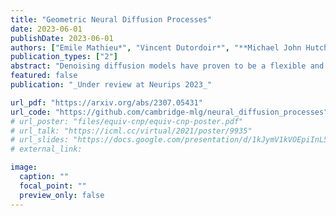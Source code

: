 ```yaml
---
title: "Geometric Neural Diffusion Processes"
date: 2023-06-01
publishDate: 2023-06-01
authors: ["Emile Mathieu*", "Vincent Dutordoir*", "**Michael John Hutchinson***", "Valentin De Bortoli", "Yee Whye Teh", "Richard E Turner"]
publication_types: ["2"]
abstract: "Denoising diffusion models have proven to be a flexible and effective paradigm for generative modelling. Their recent extension to infinite dimensional Euclidean spaces has allowed for the modelling of stochastic processes. However, many problems in the natural sciences incorporate symmetries and involve data living in non-Euclidean spaces. In this work, we extend the framework of diffusion models to incorporate a series of geometric priors in infinite-dimension modelling. We do so by a) constructing a noising process which admits, as limiting distribution, a geometric Gaussian process that transforms under the symmetry group of interest, and b) approximating the score with a neural network that is equivariant w.r.t. this group. We show that with these conditions, the generative functional model admits the same symmetry. We demonstrate scalability and capacity of the model, using a novel Langevin-based conditional sampler, to fit complex scalar and vector fields, with Euclidean and spherical codomain, on synthetic and real-world weather data."
featured: false
publication: "_Under review at Neurips 2023_"

url_pdf: "https://arxiv.org/abs/2307.05431"
url_code: "https://github.com/cambridge-mlg/neural_diffusion_processes"
# url_poster: "files/equiv-cnp/equiv-cnp-poster.pdf"
# url_talk: "https://icml.cc/virtual/2021/poster/9935"
# url_slides: "https://docs.google.com/presentation/d/1kJymV1kVOEpiInL5TrZX8MFZi94n0f0Ei-4XRmvAKGQ/edit?usp=sharing"
# external_link: 

image:
  caption: ""
  focal_point: ""
  preview_only: false
---
```


